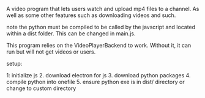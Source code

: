 A video program that lets users watch and upload mp4 files to a channel. As well as some other features such as downloading videos and such.

note the python must be compiled to be called by the javscript and located within a dist folder. This can be changed in main.js.

This program relies on the VideoPlayerBackend to work. Without it, it can run but will not get videos or users.

setup:

1: initialize js
2. download electron for js
3. download python packages
4. compile python into onefile
5. ensure python exe is in dist/ directory or change to custom directory
